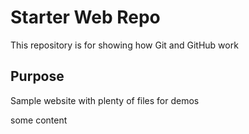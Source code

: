 # Starter Web Repo

This repository is for showing how Git and GitHub work

## Purpose

Sample website with plenty of files for demos

some content